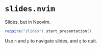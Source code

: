 # `slides.nvim`

Slides, but in Neovim.

```lua
require("slides").start_presentation()
```

Use `n` and `p` to navigate slides, and `q` to quit.
